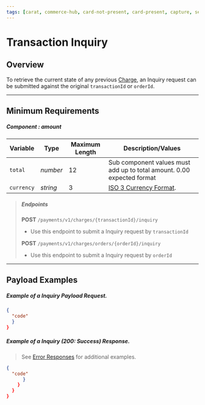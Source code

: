 ```yaml
---
tags: [carat, commerce-hub, card-not-present, card-present, capture, settle, cancel, refund]
---
```


# Transaction Inquiry

## Overview

To retrieve the current state of any previous [Charge](Charges.md), an Inquiry request can be submitted against the original `transactionId` or `orderId`.

---

## Minimum Requirements

##### Component : amount

|Variable    |  Type| Maximum Length | Description/Values|
|---------|----------|----------------|---------|
| `total` | *number* | 12 | Sub component values must add up to total amount. 0.00 expected format|
| `currency` | *string* | 3 | [ISO 3 Currency Format](../Master-Data/Currency-Code.md).|

<!-- theme: success -->
>##### Endpoints
>**POST** `/payments/v1/charges/{transactionId}/inquiry`
>- Use this endpoint to submit a Inquiry request by `transactionId`
>
>**POST** `/payments/v1/charges/orders/{orderId}/inquiry`
>- Use this endpoint to submit a Inquiry request by `orderId`

---

## Payload Examples

<!--
type: tab
title: Request
-->

##### Example of a Inquiry Payload Request.

```json
{
  "code"
  }
}
```

<!--
type: tab
title: Response
-->

##### Example of a Inquiry (200: Success) Response.

<!-- theme: info -->

> See [Error Responses](url) for additional examples.

```json
{
  "code"
      }
    }
  }
}
```

<!-- type: tab-end -->
